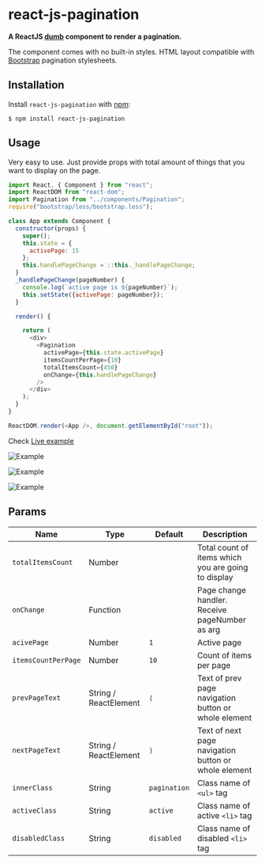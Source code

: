 # react-js-pagination

**A ReactJS [dumb](https://medium.com/@dan_abramov/smart-and-dumb-components-7ca2f9a7c7d0) component to render a pagination.**

The component comes with no built-in styles. HTML layout compatible with [Bootstrap](http://getbootstrap.com/components/#pagination) pagination stylesheets.

## Installation

Install `react-js-pagination` with [npm](https://www.npmjs.com/):

```
$ npm install react-js-pagination
```

## Usage

Very easy to use. Just provide props with total amount of things that you want to display on the page.

```js
import React, { Component } from "react";
import ReactDOM from "react-dom";
import Pagination from "../components/Pagination";
require("bootstrap/less/bootstrap.less");

class App extends Component {
  constructor(props) {
    super();
    this.state = {
      activePage: 15
    };
    this.handlePageChange = ::this._handlePageChange;
  }
  _handlePageChange(pageNumber) {
    console.log(`active page is ${pageNumber}`);
    this.setState({activePage: pageNumber});
  }

  render() {

    return (
      <div>
        <Pagination
          activePage={this.state.activePage}
          itemsCountPerPage={10}
          totalItemsCount={450}
          onChange={this.handlePageChange}
        />
      </div>
    );
  }
}

ReactDOM.render(<App />, document.getElementById("root"));

```

Check [Live example](http://vayser.github.io/react-js-pagination)

![Example](https://cloud.githubusercontent.com/assets/1379228/20664655/6127bc98-b55c-11e6-9ed7-773711bc2100.png)

![Example](https://cloud.githubusercontent.com/assets/1379228/20664674/7777b6ba-b55c-11e6-9fff-ab7fc21820b1.png)

![Example](https://cloud.githubusercontent.com/assets/1379228/20664683/8278a97a-b55c-11e6-8ca2-7c3b41d0e5d0.png)

## Params

Name | Type | Default | Description
--- | --- | --- | --- |
`totalItemsCount` | Number | | Total count of items which you are going to display
`onChange` | Function | | Page change handler. Receive pageNumber as arg
`acivePage` | Number | `1` | Active page
`itemsCountPerPage` | Number | `10` | Count of items per  page
`prevPageText` | String / ReactElement | `⟨` | Text of prev page navigation button or whole element
`nextPageText` | String / ReactElement | `⟩` | Text of next page navigation button or whole element
`innerClass` | String | `pagination` | Class name of `<ul>` tag
`activeClass` | String | `active` | Class name of active `<li>` tag
`disabledClass` | String | `disabled` | Class name of disabled `<li>` tag
